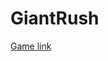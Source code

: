 # GiantRush
<a href="https://play.google.com/store/apps/details?id=com.hypercarrot.giantrush&hl=tr&gl=US">Game link</a>
